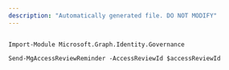 ```yaml
---
description: "Automatically generated file. DO NOT MODIFY"
---
```


```powershellv1

Import-Module Microsoft.Graph.Identity.Governance

Send-MgAccessReviewReminder -AccessReviewId $accessReviewId

```